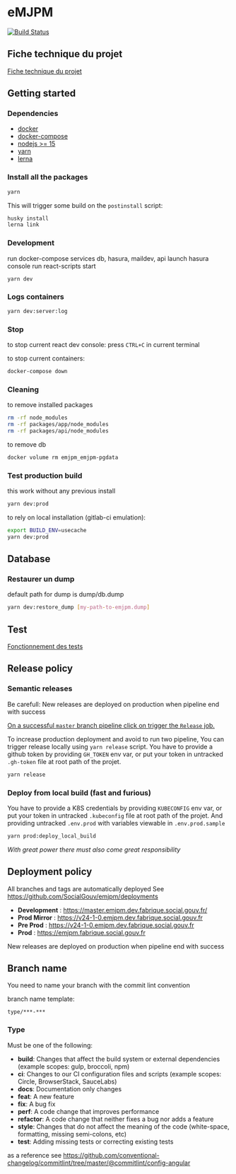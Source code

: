# eMJPM

[![Build Status](https://travis-ci.com/SocialGouv/emjpm.svg?branch=master)](https://travis-ci.com/SocialGouv/emjpm?branch=master)


## Fiche technique du projet

[Fiche technique du projet](./tech.md)

## Getting started


### Dependencies
- [docker](https://docs.docker.com/get-docker/)
- [docker-compose](https://docs.docker.com/compose/install/)
- [nodejs >= 15](https://nodejs.org/en/download/)
- [yarn](https://classic.yarnpkg.com/en/docs/install#debian-stable)
- [lerna](https://github.com/lerna/lerna)

### Install all the packages
```sh
yarn
```
This will trigger some build on the `postinstall` script:
```sh
husky install
lerna link
```

### Development

run docker-compose services db, hasura, maildev, api
launch hasura console
run react-scripts start
```
yarn dev
```

### Logs containers

```sh
yarn dev:server:log
```

### Stop
to stop current react dev console:
press `CTRL+C` in current terminal

to stop current containers:
```sh
docker-compose down
```

### Cleaning
to remove installed packages
```sh
rm -rf node_modules
rm -rf packages/app/node_modules
rm -rf packages/api/node_modules
```

to remove db
```sh
docker volume rm emjpm_emjpm-pgdata
```

### Test production build
this work without any previous install
```sh
yarn dev:prod
```

to rely on local installation (gitlab-ci emulation):
```sh
export BUILD_ENV=usecache
yarn dev:prod
```

## Database

### Restaurer un dump

default path for dump is dump/db.dump
```bash
yarn dev:restore_dump [my-path-to-emjpm.dump]
```

## Test

[Fonctionnement des tests](./test/md)

## Release policy

### Semantic releases

Be carefull: New releases are deployed on production when pipeline end with success

[On a successful `master` branch pipeline click on trigger the `Release` job.](https://gitlab.factory.social.gouv.fr/SocialGouv/emjpm/pipelines)


To increase production deployment and avoid to run two pipeline,
You can trigger release locally using `yarn release` script.
You have to provide a github token by providing `GH_TOKEN` env var,
or put your token in untracked `.gh-token` file at root path of the projet.
```sh
yarn release
```

### Deploy from local build (fast and furious)
You have to provide a K8S credentials by providing `KUBECONFIG` env var,
or put your token in untracked `.kubeconfig` file at root path of the projet.
And providing untracked `.env.prod` with variables viewable in `.env.prod.sample`
```sh
yarn prod:deploy_local_build
```
*With great power there must also come great responsibility*

## Deployment policy

All branches and tags are automatically deployed
See https://github.com/SocialGouv/emjpm/deployments


- **Development** : https://master.emjpm.dev.fabrique.social.gouv.fr/
- **Prod Mirror** : https://v24-1-0.emjpm.dev.fabrique.social.gouv.fr
- **Pre Prod** : https://v24-1-0.emjpm.dev.fabrique.social.gouv.fr
- **Prod** : https://emjpm.fabrique.social.gouv.fr

New releases are deployed on production when pipeline end with success

## Branch name

You need to name your branch with the commit lint convention

branch name template:

```
type/***-***
```

### Type

Must be one of the following:

- **build**: Changes that affect the build system or external dependencies (example scopes: gulp, broccoli, npm)
- **ci**: Changes to our CI configuration files and scripts (example scopes: Circle, BrowserStack, SauceLabs)
- **docs**: Documentation only changes
- **feat**: A new feature
- **fix**: A bug fix
- **perf**: A code change that improves performance
- **refactor**: A code change that neither fixes a bug nor adds a feature
- **style**: Changes that do not affect the meaning of the code (white-space, formatting, missing semi-colons, etc)
- **test**: Adding missing tests or correcting existing tests

as a reference see https://github.com/conventional-changelog/commitlint/tree/master/@commitlint/config-angular
